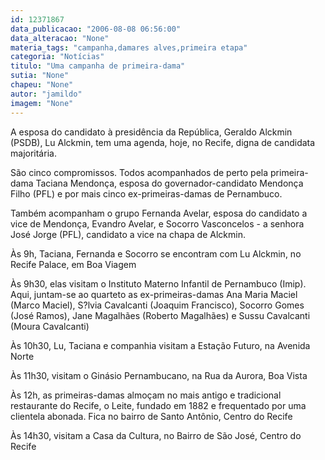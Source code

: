 ```yaml
---
id: 12371867
data_publicacao: "2006-08-08 06:56:00"
data_alteracao: "None"
materia_tags: "campanha,damares alves,primeira etapa"
categoria: "Notícias"
titulo: "Uma campanha de primeira-dama"
sutia: "None"
chapeu: "None"
autor: "jamildo"
imagem: "None"
---
```

<p>A esposa do candidato &agrave; presid&ecirc;ncia da Rep&uacute;blica, Geraldo Alckmin (PSDB), Lu Alckmin, tem uma agenda, hoje, no Recife, digna de candidata majorit&aacute;ria.</p>
<p>S&atilde;o cinco compromissos. Todos acompanhados de perto pela primeira-dama Taciana Mendon&ccedil;a, esposa do governador-candidato Mendon&ccedil;a Filho (PFL) e por mais cinco ex-primeiras-damas de Pernambuco.</p>
<p>Tamb&eacute;m acompanham o grupo Fernanda Avelar, esposa do candidato a vice de Mendon&ccedil;a, Evandro Avelar, e Socorro Vasconcelos - a senhora Jos&eacute; Jorge (PFL), candidato a vice na chapa de Alckmin.</p>
<p>&Agrave;s 9h, Taciana, Fernanda e Socorro se encontram com Lu Alckmin, no Recife Palace, em Boa Viagem</p>
<p>&Agrave;s 9h30, elas visitam o Instituto Materno Infantil de Pernambuco (Imip). Aqui, juntam-se ao quarteto as ex-primeiras-damas Ana Maria Maciel (Marco Maciel), S?lvia Cavalcanti (Joaquim Francisco), Socorro Gomes (Jos&eacute; Ramos), Jane Magalh&atilde;es (Roberto Magalh&atilde;es) e Sussu Cavalcanti (Moura Cavalcanti)</p>
<p>&Agrave;s 10h30, Lu, Taciana e companhia visitam a Esta&ccedil;&atilde;o Futuro, na Avenida Norte</p>
<p>&Agrave;s 11h30, visitam o Gin&aacute;sio Pernambucano, na Rua da Aurora, Boa Vista</p>
<p>&Agrave;s 12h, as primeiras-damas almo&ccedil;am no mais antigo e tradicional restaurante do Recife, o Leite, fundado em 1882 e frequentado por uma clientela abonada. Fica no bairro de Santo Ant&ocirc;nio, Centro do Recife</p>
<p>&Agrave;s 14h30, visitam a Casa da Cultura, no Bairro de S&atilde;o Jos&eacute;, Centro do Recife</p>

